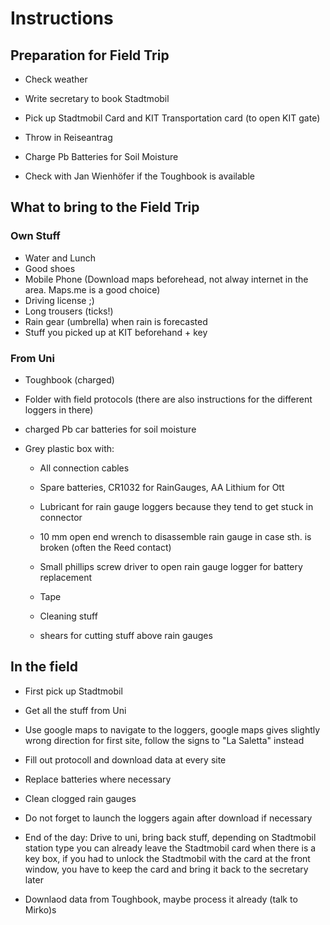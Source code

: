 # Instructions



## Preparation for Field Trip

- Check weather

- Write secretary to book Stadtmobil

- Pick up Stadtmobil Card and KIT Transportation card (to open KIT gate)

- Throw in Reiseantrag

- Charge Pb Batteries for Soil Moisture

- Check with Jan Wienhöfer if the Toughbook is available

  

## What to bring to the Field Trip

### Own Stuff

- Water and Lunch
- Good shoes
- Mobile Phone (Download maps beforehead, not alway internet in the area. Maps.me is a good choice)
- Driving license ;)
- Long trousers (ticks!)
- Rain gear (umbrella) when rain is forecasted
- Stuff you picked up at KIT beforehand + key 

### From Uni

- Toughbook (charged)

- Folder with field protocols (there are also instructions for the different loggers in there)

- charged Pb car batteries for soil moisture

- Grey plastic box with:

  - All connection cables

  - Spare batteries, CR1032 for RainGauges, AA Lithium for Ott

  - Lubricant for rain gauge loggers because they tend to get stuck in connector

  - 10 mm open end wrench to disassemble rain gauge in case sth. is broken (often the Reed contact)

  - Small phillips screw driver to open rain gauge logger for battery replacement

  - Tape 

  - Cleaning stuff

  - shears for cutting stuff above rain gauges

    

## In the field

- First pick up Stadtmobil

- Get all the stuff from Uni

- Use google maps to navigate to the loggers, google maps gives slightly wrong direction for first site, follow the signs to "La Saletta" instead

- Fill out protocoll and download data at every site

- Replace batteries where necessary

- Clean clogged rain gauges

- Do not forget to launch the loggers again after download if necessary

- End of the day: Drive to uni, bring back stuff, depending on Stadtmobil station type you can already leave the Stadtmobil card when there is a key box, if you had to unlock the Stadtmobil with the card at the front window, you have to keep the card and bring it back to the secretary later 

- Downlaod data from Toughbook, maybe process it already (talk to Mirko)s

  
